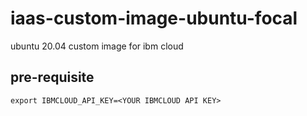 # iaas-custom-image-ubuntu-focal
ubuntu 20.04 custom image for ibm cloud

## pre-requisite
```
export IBMCLOUD_API_KEY=<YOUR IBMCLOUD API KEY>
```

